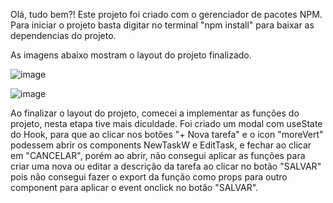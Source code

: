 
Olá, tudo bem?! Este projeto foi criado com o gerenciador de pacotes NPM. Para iniciar o projeto basta digitar no terminal "npm install" para baixar as dependencias do projeto.

As imagens abaixo mostram o layout do projeto finalizado.

![image](https://user-images.githubusercontent.com/93415391/158717433-105472cb-2e1a-4db9-8b72-4a374094bb1e.png)

![image](https://user-images.githubusercontent.com/93415391/158717597-df01a8fd-47cc-435a-84e1-3699c5d1fe83.png)

Ao finalizar o layout do projeto, comecei a implementar as funções do projeto, nesta etapa tive mais diculdade. 
Foi criado um modal com useState do Hook, para que ao clicar nos botões "+ Nova tarefa" e o icon "moreVert" podessem abrir os components NewTaskW e EditTask, e fechar ao clicar em "CANCELAR", porém ao abrir, não consegui aplicar as funções para criar uma nova ou editar a descrição da tarefa ao clicar no botão "SALVAR" pois não consegui fazer o export da função como props para outro component para aplicar o event onclick no botão "SALVAR". 

